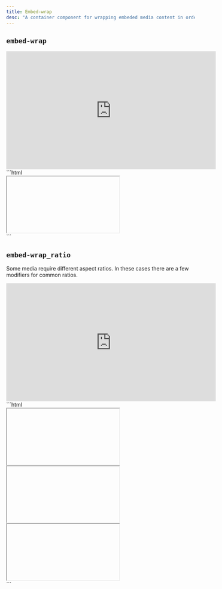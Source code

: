 ```yaml
---
title: Embed-wrap
desc: "A container component for wrapping embeded media content in order to make them responsive."
---
```


## `embed-wrap`

<div class="demo grid grid_md">
  <div class="demo__render grid__item">
    <div class="embed-wrap">
      <iframe class="embed-wrap__item" width="560" height="315" src="https://www.youtube.com/embed/IadsLclBOS8" frameborder="0" gesture="media" allow="encrypted-media" allowfullscreen></iframe>
    </div>
  </div>
  <div class="grid__item size_6">
  <div class="demo__code" markdown="1">
```html
<div class="embed-wrap">
  <iframe class="embed-wrap__item" ...></iframe>
</div>
```
  </div>
  </div>
</div>

## `embed-wrap_ratio`

Some media require different aspect ratios. In these cases there are a few modifiers for common ratios.

<div class="demo grid grid_md">
  <div class="demo__render grid__item">
    <div class="embed-wrap embed-wrap_ratio_4x3">
      <iframe class="embed-wrap__item" width="560" height="315" src="https://www.youtube.com/embed/CtMllWsML5M" frameborder="0" gesture="media" allow="encrypted-media" allowfullscreen></iframe>
    </div>
  </div>
  <div class="grid__item size_6">
  <div class="demo__code" markdown="1">
```html
<div class="embed-wrap embed-wrap_ratio_16x9">
  <iframe class="embed-wrap__item" ...></iframe>
</div>

<div class="embed-wrap embed-wrap_ratio_4x3">
  <iframe class="embed-wrap__item" ...></iframe>
</div>

<div class="embed-wrap embed-wrap_ratio_3x2">
  <iframe class="embed-wrap__item" ...></iframe>
</div>
```
  </div>
  </div>
</div>